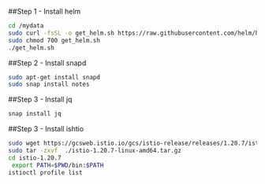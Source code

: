 ##Step 1 - Install helm
```bash
cd /mydata
sudo curl -fsSL -o get_helm.sh https://raw.githubusercontent.com/helm/helm/main/scripts/get-helm-3
sudo chmod 700 get_helm.sh
./get_helm.sh
```
##Step 2 - Install snapd
```bash
sudo apt-get install snapd
sudo snap install notes
```
##Step 3 - Install jq
```bash
snap install jq
```
##Step 3 - Install ishtio
```bash
sudo wget https://gcsweb.istio.io/gcs/istio-release/releases/1.20.7/istio-1.20.7-linux-amd64.tar.gz
sudo tar -zxvf  ./istio-1.20.7-linux-amd64.tar.gz
cd istio-1.20.7
 export PATH=$PWD/bin:$PATH
istioctl profile list
```
